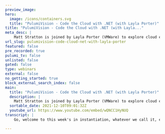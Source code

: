 ```yaml
---
preview_image:
hero:
  image: /icons/containers.svg
  title: "PulumiVision - Code the Cloud with .NET (with Layla Porter)"
title: "PulumiVision - Code the Cloud with .NET (with Layla..."
meta_desc: |
    Matt Stratton is joined by Layla Porter (VMWare) to explore cloud engineering using .NET!
url_slug: pulumivision-code-cloud-net-with-layla-porter
featured: false
pre_recorded: true
pulumi_tv: false
unlisted: false
gated: false
type: webinars
external: false
no_getting_started: true
block_external_search_index: false
main:
  title: "PulumiVision - Code the Cloud with .NET (with Layla Porter)"
  description: |
    Matt Stratton is joined by Layla Porter (VMWare) to explore cloud engineering using .NET!
  sortable_date: 2021-12-10T09:01:32Z
  youtube_url: https://www.youtube.com/embed/wQNCC1HyNUQ
transcript: |
    Go, welcome to this week's in instantiation, whatever we call it, episode, episode, that's probably a good word of Pulumi vision. And that's what I've decided. We're calling this. It's, I, we've been going back and forth, uh, trying to figure out what I wanted to call this, this weekly show. I was calling it Pulumi Pu TV for a while. Um, we did some polls and I ignored all of them and I've started to, in some of my like graphics, just put the word Pulumi vision. So that just sort of defaulted to that. So that's what we're gonna be for a while. Um, my, uh, joining me today is, uh, layla from, uh VM Ware and dot net, uh, expert of which I am not either of those things dot net or an expert. Uh, and we're gonna just sort of have a little bit of fun. We're gonna do some, some, uh Pulumi with dot net, which, uh, if you've been tuning into my stream, that'll be new. We've been usually using typescript and a lot of the stuff I've been doing. We've been doing Python. We haven't done a lot with dot net. So I'm excited to do that. Uh We have uh hey, Napalm 6 84 joining us. Thank you. And again, if you're coming in on Twitch, please subscribe. We really want to push uh people to, to follow us. Sorry, not subscribe, but Layla was explaining the difference to me earlier. I I'd even know better. Uh follow us, uh follow us on Twitch because uh the more followers we have on Twitch, the easier it is for me to justify that we just do this on Twitch instead of all over the place. That's a different thing. We'll have a stream talk, we'll have a meta stream uh another time. Um So cool. So, Leila, you wanna uh before we kind of jump into this, maybe kind of tell people a little bit about your background, obviously, I know, you know, dot net really well. But Infra Code Azure cloud, like where's, where's your jam? Yeah, I um I'm very familiar with Azure. Um I've been using Azure mm since about 2014. Um So I've seen a lot of changes through that. The portal changing and every time the portal changes, I'm like, no, I can't find anything against. I've, I've been through lots of iterations of that. Um I've tried other cloud providers and I'm, I'm, I get very close to table flipping so I always just end up going back to Azure. I, I guess it's the familiarity of what, you know, and it's hard to go. Well, why am I going to bang my head against the wall doing this thing when I can just do it with the tool? I know. And it's hard to push yourself out of that comfort zone and get past that. So, yeah, I mean, I'm a self taught developer. Um Well, I've had lots of people teach me but I have no formal education, I guess. And not even a boot camp for like so many people. There, there were boot camps around when I decided to switch career and become a developer. Um And uh yeah, so kind of scrounge knowledge of everybody and anybody. Mattie, you, you're muted, you, you, you're quiet. I am OK. I'm, I'm super pro with this. I have so much as we've learned. I was, I was just uh I was just going to send a little tweet to kind of get people in here but we'll get, we'll get going. Uh You could do that. I, I just, I took a screenshot to do that. Go on, go on. I'll do a little uh I'll do a chair party. I'm well known for my chair parties. Well, I think I'm well known for my chair parties. You send a tweet and I'll do the chair party. Um I'm useless at Dev ops as we. Um I've, I, I talked to lots of people and anything I've done with C I CD is uh red and angry. Um And I accuse people of saying. Um What count going down Napalm. Yeah, thanks. No. Palm What with my chef? I'm not singing yet. That's the thing that makes people really leave the, the stream and their ears bleed. We did. Yeah, we had the, on Tuesday there was no singing even though it was my birthday. So that was fine. We had a lot of like in chat celebrating. Yes, there was, there was cake. It wasn't. We have to wait a whole year. Yeah. Yeah. And I'm, I'm I want to do in person cake. I I love cake. Um and it's always cake for me. There's always this cake versus pie thing and it, it pie to me is like steak kidney. That, that's the thing, I guess when you, what do you think of when you think of pie? Oh, I think of, I actually, I think of one very specific pie, which is strawberry rhubarb pie. And that's my traditional birthday dessert much. So the chagrin of my younger sisters when I was growing up is that they wanted there to be cake and I wanted strawberry rhubarb pie and actually I especially appreciate this year for my birthday. My, my kids, they know the story and they had had their mom and had, you know, my ex, they said we want to get daddy a celebrity rhubarb pie. And so she went to Baker Square and got one for them to bring over and we had that together and it was as was tradition. Um Awesome. Yeah. So one of the things I think actually this uh it's, it's 22. So like my Azure background is right around the same time. It was about uh 2013. 2014 is the first time I really started getting, getting involved in Azure and have again uh lots of, lots of things have shifted and uh sort of the re restructuring uh stuff. But one of the things that's pretty cool, I think with Pulumi in this particular case where we're talking, right? Like uh is in, in a scenario where you're like, OK, I know my programming language really well, this is where I feel comfortable, right? And maybe, I don't know, like, you know, Leila, you've used Azure for a long time, but maybe you don't, right? Maybe Azure is maybe the, maybe that particular cloud is new to you and you're like, OK, so I need to learn that so I can get my stuff going. It's kind of cool to only have to learn one thing at least, right? And so what we're gonna do here is kind of go through our, our getting started uh with Azure using, using Pulumi and if this is is new and you know, folks watching might know and, and, or know or already not, but Leila, if we think about this uh Infra Code stuff like this been around for a long time, we've gone through lots of different types of iterations. There's things like Terraform, we had answerable or I shouldn't say had answerable still exist. You know, there's chef, there's puppet CF and all this stuff and one of the things we can do with Pulumi, um So when we write a Pulumi program, which is the thing that's gonna say, this is the infrastructure I want, like I alluded to, we can write that in a real programming language. That could be uh hey, you know, Bash is a programming language. I'll tell you, you know, I'm not gonna argue. That's, that's, that's true. So it's, it's OK. Uh Pulumi doesn't have bash as a language run time, but you can write it in javascript. You could do Python go or, or again at dot net, you know, specifically right now C# but you could do it in another dot other framework languages too. And that gives us a couple of things that I think are interesting. Uh One is again, much easier, like we're gonna be able to sit here and get this, get this thing going and you're like, you already know dot net, you know how to write a plumy program. But also it's a real programming language that has things like conditionals and loops, what an idea, right? We can component things, right? We can bring in other packages, you know, so like I can, and we're not gonna get into that level of stuff, but like maybe I have a way that we want to get a container registry working within our Azure implementation. And I know what the good practice is of that. But Leila just wants to use the couple parts of that, that, that matter to her. So I can create a package, I can create an implementation and that's where that goes. But we're gonna start with some, some kind of straightforward stuff and see how this is uh see where we'll go. So a couple of things we've already done just for the interest of time, uh and Layla will, we'll pop your screen up in just a second. So Layla already has Pulumi installed on her machine. Um It's pretty easy to install. It's just not that exciting to watch. And uh but other than that, we haven't really done anything. We've also just made sure that uh Layla's machine is, is already connected to her Azure subscription so that, you know, we don't have to show that. Hey, block an D. Um He said that, yes, exactly. We want to avoid that. So we're sitting, we're gonna kind of start uh here. And one of the first things we need to do is um we're gonna create a new project for and we're gonna call it, you know. So we, we uh basically a Pulumi project is just a folder with a bunch of stuff in it. So first we have to create the folder and you can call this whatever you want. Uh This is gonna be like with the solution, is this gonna happen? This is exactly the name of your project is gonna be called this by default. So if you call it quick start or what not. Yes, I think I've seen that Azure Mask uh extension. Uh Every time I do something with uh the Microsoft folks on like DeVos lab or whatever, they're always like, make sure you do this thing. Uh We didn't want you to, we, we, we, we skipped that so that Layla doesn't do herself. And also just because it's not that interesting to watch as her log in through the portal, right? Um OK. So I would say, yeah, make a, make a directory called Quick start or, or if you want, if you want to go in a Pulumi. Yeah, that's um yeah, you see my uh and, and, and feel nibble and blocking. HD all know that I'm the queen of Docs. Um So that's why they're all laughing at me because they know that I'm very good at um at Doxing myself. Um So uh yeah, I even have a command which is exclamation docs which um brings me back out of my screen to my full thing in my virtual studio and has sirens going off and everything. So, um yeah, I have in my, yeah, my O BS set up for when I was doing my life coding at the beginning of my Pulumi journey. I had the, had gotten that from someone else. I'm trying to, I'm misremembering and I'll remember later whose streaming setup I saw. But yeah, to have like a scene that I had right in my stream deck to just push, that just was like boom, secret, like block everything. Um OK. So we've got our new directory. OK. Uh Go ahead and create. Are you in that directory now? OK. So, uh we can very easily um write all this stuff by hand, but we have a generator that will get us the beginnings of what we need. So we're gonna use the Pulumi the Pulumi command. So you're gonna type in Pulumi new and we're gonna, in this case now, before you go any further, you could do just this, but that's gonna give you a very, it doesn't know what language doesn't know any stuff. There's several different, more than several different generators we could use to this point. Uh In this case, we're gonna use the Azure C# generator, which is gonna be set up for Azure with C# as a runtime. So do Azure dash C#, you could do just C# and that would be a generic one. This is gonna load the uh packages that we need for Azure as well and go ahead and uh hit that. Oh, a great question in the chat. Go ahead and hit enter and we'll sort of watch what's happening. OK? So you're gonna need to log into our back end now. Um, this is probably a great place to, uh, well, yeah, we'll do that real quick, uh, while, while you're going to that. Um, but, um, I'm gonna talk real quick about the back end, so Pulumi has to have a place to store your state because Pulumi is gonna run. Um, this is, oh, you're setting up, your Pulumi can see I was gonna show this but that's ok. It's not that. Yeah. Oh, I guess we can, we can, we can just one second. Let me, um, I did in this one. let me close all these. This is from earlier. Yes. Ok. Once I'm in. Ok. And I'll authorize that. I think it's just gonna kick you back. So what, what happened, the important part of what was just happening there is you can, when you sign up for your Pulumi account, you can use user name password, you can use lots of different oats, get lab github, et cetera, et cetera. And what was just happening there was, um, logging. Then the reason you need that and you don't actually need to use the Pulumi Service, but we need some place to store the state, which is saying, so when you run a Pulumi program, so it knows what state are your resources in. So it, no, it does have to do anything. One of the back ends you can use is our service, which is easy because then you don't have to manage it. You can do self managed backends if you want to put it in blob storage and S3, anything like that, that's out of, out of our scope here. Um So, ok. Uh You should probably not have to go, go back to your uh command line for a second. Ok. So, um ok, so if you wanted to, uh if you hit enter here, this should, yeah, that'll give you, bro. And then if you can go back and log in the way you had logged in which I think is fine. Um Yeah, like that. And then we go here. Well, but i it, it's, it's passing off to your Yeah, it go back to the command line. It's gonna, oh Because it's a browser, I can do it in that browser that just didn't normally. Yeah. The other thing you could do is you could, you could go generate, create a token and paste it in. Um You're gonna probably have to control C here. Um Because now you're now that all right, come on, you could just run it again. It didn't do anything yet. So let's go, I'll sign in. Come on, there we go. All right, I'll do it from here. We can come in here. Um And then I'm hiding, I'm hiding on the screen right now and I'm fucking HD, I'm gonna answer your question about API support in just a second because that's a really good one. And I have really good news. Uh Cool. Ok. Well, while, while you're so, uh, so the question, uh came up like it says, does Pulumi automatically gain new API support as it's added to Azure? Uh So it does, it, it does require new versions, but it's whatever the latest version. So our, when we have a couple of different kinds of providers in Pulumi, when you talk about a native provider, the native providers which exist for Azure and Cobert and now for aws. Uh and also there's a GCP preview one. The Azure one is really mature. Um It's built from the API spec nightly. So as soon as there's a new feature in the API within 24 hours that's built and it's in Pulumi in the, in, in a, in, in the resource. Ok. So you were able to go ahead, ok? Go back to your command line and OK. So now it's gonna default to name the project after the directory we're in, which is totally fine. You can just hit enter here if you want to give it a description. Usually this is just for your own reference, so you just can enter through this. And then finally, it's gonna talk about needing a stack. Now, a stack is an instance of your Pulumi program and oftentimes they relate to maybe different environments. So the program may have different configurations you have to have one to get started. The, the default first stack is DEV, so you can just hit, enter through this be like production could be pro um, ok. And then, because it's, as your native, you have to pick a which location, whichever one you want is fine, West US is probably fine for our purposes. I mean, you, you know, or UK South. Yep. And so now you'll see it's going ahead and it's, um, determining all the dependencies that are gonna be needed to get in that um as your native provider that just happened. And so if you take a look, we'll see that it installed those plugins and installed those providers, all the depths are there. So if we want to open this up now, and hey, Adam, Old Red Hat pal, uh if you wanna open this up in uh visual studio or we want to take a look at the files, but we're gonna, yeah, pull it into vs individual studio in just a second here, but we can see all the things that it created. So it's already built it because you've got the bin and the, and I see we got my stack. All right, let's open this. Um What um what version of dot net did this build it in? Uh Well, it's, uh, I believe that would be uh we, we require the 3.1 SDK or later. So it's gonna, I guess gonna be whatever your default would be from the dot net command. I'm gonna have to just like, change my screen here. Oh my God. I've just ruined it all. 000. Yeah. To stretch it. Yeah. Ok. Right. I'm gonna just, right, I'll sort this out. It's just full screening. There we go. Ok. Um, already, so I didn't need to say that's ok. There's another update. Yeah. Ok. Fine. Ok. So if you have a look at these files that it generated, um, so there's Pulumi dot Yaml is, which I know, I know uh we're using profanity by using the Y word here. But if we take a look at what Pulumi dot Yaml contains, that's really just sort of defining our project, which is not a whole lot of interesting things in it, but those are those, those bits, but it tells us the run time, the name we had given it. Now, if you look at the DEV dot Yaml, that's the specific configuration for this stack. So we can um and in this case, the only config value that we, that exists is just what's the Azure the location for that. So you can see like if we had a different stack, maybe we would want that to provision into a different location. There's lots of more configuration that we might want to use. But that's that, that DEV dot The stack, Yamal is sort of what's uh the configuration that might be specific to the stack. And then program dot CS is the, you know, if we take a look at that. It's a very simple entry point um which isn't doing a whole lot of super exciting things yet. And, but then if we look at my stack, that's our actual uh Pulumi program that's defining our resources and what um Pulumi is done by because we use that scaffolding. It's like these are some normal things you might want to start with and you'll find as you use Pulumi, you're, you're less likely to use the, the Azure. What? Because you're like, OK, I'm gonna want to do something specific. The language generator part, the language uh template um is, is, is more where that will, will, will come in a bit. Now, if we take a look at how this is working. So a couple of things. So if you kind of look at the top, we'll see the um all the, the, the resources, all the providers, all the, the things that Pulumi is gonna use. And because they're there, we're gonna get all this stuff for free in our ID E as well because it's gonna know what to do with Pulumi things. And it's creating this my stack which is subclass off of a stack. It's an instance of things. And the first thing we wanna do is we need because it's a, we need a resource group where things are gonna happen. And so all we do there is we just say it's a, it's a new resource group you can call it whatever you want. Now, one thing that's gonna happen, you'll see Pulumi has by default uh an auto naming feature. So we're saying name that resource group, Pulumi quick start. But you will see that when we create it, it's gonna in Azure, that resource group is gonna actually be called Pulumi quick start dash. And there's an identifier and the reason for that is to avoid collisions. So, you know, so if you already have it now, you can override that because there are times when you say no, I want it to be called exactly that. But most of the time this stuff is fairly, um you know, immutable, right? It's sort of like it's not that it's throw away, but you don't actually need to know its name. And part of why that's also powerful is because what we created here was an object. We can refer to its name programmatically. We don't actually have to know its name, you know, you might want to look at it. Yeah. Yeah, exactly. And so the next thing we're gonna do is, you know, we want, we're gonna just do, we need a storage account where we're gonna put this stuff and the same thing, it's um uh we're, we're, we're able to sit down there and say it's a new storage account and pretty straightforward pieces and parts. This is um where, where, where these pieces are gonna go. And then finally, we need to have the primary key of that storage account. Um Because that's uh that's giving us that primary, it's, it's exporting it now. Why it's gonna export? That is we with Pulumi, we have this nature of inputs and outputs. OK? So stack input, stack output. So um an output is something that either I can get, you'll be able to get from the command line, which we'll, we'll see later, but you can also pass it around. So you might have a plumy program that in this case, maybe it generates this storage account and you might even have another program that says I need to go to that stack that's associated and find out which one I'm gonna use. So that's um this is basically gonna create an Azure resource group and the storage account and then it's gonna export the storage accounts, primary key, which is what that uh that um that one is under the, under the output and excuse me. Um And then, so if we wanted to do this here, we're gonna just go ahead and we'll, we'll, we'll add some, some uh some new code in a minute, but just to sort of see what's gonna happen. So I do have a question then with a quick look at this, it's gone to dot net um called 3.1. Um So in this, was there a way that we could have specified that this is gonna be dot net six. For example, is there like a way to specify the, the version uh when we create a new application, that's a really good question. Um I don't have the answer but I feel like I need to get it because um the version though, where the, where that came from was from the template. Remember when you did that quick start or did the, the, you know Azure C#, that's where that all got defined. So um so maybe that you don't have an updated template as yet. Uh uh Yeah, it could be. And I think that's, that's a, that's a really good uh I'm gonna take a quick look and see there's a um where the OK. So the as a OK, this is why it says as a version one point, Pulumi is Pulumi runs on dot net core 3.1. So that's the, the, the, the default to that and, and I think that's what's supported but if you have obvious. 00 yeah, and Napalm says, yep, there is a o that's not what I meant to do. Um That, that, no, no, no, that was me, that was me in where I'm trying to like um the re stream thing doesn't let me click on things. I wanted to go to that pull request, but it looks like there is APR um or an issue rather related to, to the dot net versions. Um Let's take a look here because now I'm curious, one of the things I was, was telling Laila earlier before we started, is that maybe my little New Year's resolution or thing I'm gonna start working on in the New Year is I was gonna say leveling up my C# but I'm, it's not even level, it's been a decade, I would say at this point, probably since I've written C# not in anger but just at much at all. So, uh but we, we definitely could use some people on my specific team on our DEV team who can, can, can speak of this. OK there. Yeah. So dot net looks like the issue for uh yeah, this is, this is our tracking issue for uh dot net six and it's just uh um in progress. So we're getting there. That's the short answer. Cool. All right. So if you go now back to your command line, um this is why like I know, I know you all use like real I DS and I use visual studio code. So I just pop a terminal right inside it. But you know, whatever you wanna do to be able to see because this is where we're gonna run it. So if you run the command Pulumi space up, so this is going to evaluate the program, it's gonna figure out what does it need to do and if you were to, we don't need to do. But if, if you were to click on that link that would show you everything we're seeing in the console, you would see that on the website. So if you know that's where you can see. So if you kind of scroll up just a second, we'll say it's saying, oh, right underneath there it's telling us what it's gonna need to do. So it's saying, ok, I need to and, and I think you're missing a little bit on the right one second. I can see Matt a little bit then like that. Yeah. Oh OK. Well, it's OK. You can, you should see the plan. OK? The, the, the, the, the point of what's happening here is it's saying what does it have to do? It says it has to create three resources. It has to create the stack because we've never actually created the stack itself inside your, your uh your account. Uh It needs to create that resource group and it needs to create the storage account. And if you were to look at your choices from your uh prompt, you can either say yes or no. But also if you were to go to details and pick details, hit, enter, this is going to actually show you exactly what it's gonna do, right? So all the things. So if you wanted to dig in and say like, OK, it's gonna create all this stuff. So if this is of interest to you for all the nitty gritty of behind the scenes of what's gonna happen. Uh And in this case, we're just gonna go ahead and say yes, let's go ahead and fire this up, right. It's gonna go ahead and now it's actually running the Pulumi program. The other thing that, that, that preview does, which you can also get if you do Pulumi Pre what nobody does because you can just plu me up and say no is, that's also where it generally is gonna find out if you've got some problems in your code because it has to actually evaluate the program. Um The um And then uh so once that is, where are we at, I think there's OK. Oh Create Perfect. OK. So when you can see that it outputted something called primary storage key, now, what's interesting there, you see the value it says is secret. So uh when outputs are, so if you go back to your program, yeah. And we look at where we exported the um do you see where it says output on line 27? It says output create secret. Yes. So since it made that a secret, that's saying when it's stored in your Pulumi setup, it's never gonna reveal that. And it's also gonna be, it's also encrypted at rest, but mostly you'll never see it in updates and logs and things like that. And you have to be, you have to explicitly say show secret um when, when we go ahead and, and, and run them. Uh So if you were to sit there and say if we want to see what that key is. Um, which we probably don't want to actually show because everyone else is gonna see it. But you would uh um, I'm just gonna have you not, not type, enter when you run this in your command line. Ok. I'll tell you what to type, but I can already tell you, um, I've just open up my group and I can already see it that it's there, it's done it. I mean, that's so cool. I mean, the up the upshot is we're, we're gonna do, we're gonna blow this away like in, within the next 20 minutes. So even if somebody like does grab your store that, that, that uh primary key on the, on the essay on the storage account, it's not gonna do them very good. But um we're gonna do something similar with this uh in, in our next, next set up. So we've got a storage account now, we're gonna do a thing that nobody does. But hey, we're gonna feel like real web developers and we're gonna host a static website sitting in blob store in, in, in that storage account. We're gonna throw an HTML file in there because that's the thing we all do all the time. Um You know, actually you do, it's just not the way exactly that we're gonna do it. So, oh um So what we want to do there is uh why did that just do? OK. Got it. OK. So back in your project director, the directory that we're in uh back, you're gonna create a new file just to create an index dot html just in the root, just in the root. It's just a file. We're just gonna, we're just gonna snap it as a file. Um Again, not necessarily a pattern. We would do all the time, but it's, it's uncommon of course that you would be storing your html content with your Pulumi program. But this is getting us where we want to get to. OK? Cool. And you know, html up, give it a title like hello Pulumi, you know, AROS static sites. So there's actually some interesting stuff we could do with that. I've written some example code not in C# yet, but then some of the, some of the other stuff I've done other languages with, with Aros static sites and stuff with uh Pulumi. It's kind of fun. Well, I guess what we could do is with uh Blazer. Uh It's like the latest um static site thing. Uh So I wonder if we can do that. That could be fun. Got it. OK. So cool. So we have our HTML. We're just gonna use this file later is what's gonna basically happen. But now we need to uh do a couple things on our um back in our main Pulumi program in our snack. So right after we create the storage account. So let's see. Where are we doing that? That's uh Yep. So that, so right after that one, you can do it before we export the primary key. We're gonna, we need to enable static website support. So you're gonna do VR and the, the way that, and this is, this will be a good test for all of our type of head stuff. So the same way that if you kind of see and we'll call it say static website, you know, sort of the same way that storage account is above and it's gonna be a new storage account, static website, but which you can see, we can't see as well. But right, and then um in the parameters, the first one is gonna be the string, which is this, its name, call it static website, you know, again, it's gonna, it's just sort of the resource name and now, then you're gonna do a comma and you're gonna do a new static website. AGS. Yep. And then that's inside Curley's. And then the first one is account name and it should start typing ahead. Yep. Yep. You got account name and that's gonna be storage account dot name. No, no, no, no. Yeah. It's where we're getting the name from the storage account. Yeah. And then, and then the next one is the resource group name and I can get. Yeah. Yep. Yep. Looks like you're uh yep. It was already, I thought it was even prompting you for, I was seeing Yep dot Name and then, yep. And then the last one is gonna be the index document. Uh OK. And then that's a string that's just index dot html. So these are just when you are enabling static website support on uh on a uh storage account in Azure, these are the things you'd have to tell it, you'd have to say like this is where this goes and that they're telling it what index that it should be. Default dot HTM default dot A sp if you're old school like me, uh um, although I guess index dot html is probably the most old, oldest of schools. Um ok. And then let's see in your curly do that. Ok. So this, now we want to use all these resources and we're gonna add a local file asset and we're gonna upload that index on HTML into the storage container. So after, so now you're gonna sit and you're gonna do, um you're gonna create another, do another uh VR and you're gonna do index on underscore html is just what we're gonna call this uh this underscore underscore Yeah. Or I'm sorry. Capital Yes. Camel case it, we're doing this right. Well, or maybe index Yeah. Index. Yeah, you see, you've blown me out like I, I didn't even know what it's just referencing. It's, it's just gonna be the file object that we're doing here. It's, you know, what did you want to call this call it? Index html. Like is one word. It's a, it's a, it's a, it's a goofy. Uh, yeah. And this is a new blob is what we're doing here. So you'll do a new blob and then the parameters on this. Yeah, print it. And then the first one is index is in, is a string of just index dot html because it's the file that we're talking about and it's, that's its name and then you're gonna do a common, you're gonna do a uh new Blob Ags just like we had the Yep. Yep. And then these are, yep, you can see the first one there. It's already prompting you. Probably, it's a resource group. Yep. So we'll go ahead and give it the. Yeah, and the next one is the account name. So that's again that this is gonna be very similar to the one we did before storage account name. Is that right? Yes, it is. Yeah, that's the storage account, the name of the storage account. And then we're gonna do now the next one is container name and this is that static website thing we created before. So this is gonna be static website dot container name. If you get that, that, that thing, we create it. Yep. And then dot container name. Yep. And then the source. So you'll do source equals and it's a new file asset and uh in, oh no, that's just, it's just gonna be in, it's just 11 argument and it's just uh in RENZ thering index dot html. And then the final thing is we just have to set the content type. So there's, there's one more parameter, one more argument rather which is content type that in there. Yep. Yep. Yep. Or no, not in the file asset after the file asset. It's still part of the blob bar. It's a block. One of the BLOB bar is content type and that's just a string, text slash html. Now, the last thing we want to do is just the same way we were able to export that primary key. We might wanna kick out the uh that storage container that we created. It's URL so we can get to it really easy, right. So where you saw, you know, if so after they export the primary key, you will say um you're gonna do with this and it's gonna be static end point. Uh You can do it. Yep. Yep. Right. Yep. Right. There is good. Um Is that in the same? Yep. Yep. That's perfect. Yep. So just do this uh do static endpoint. Yep. Yeah, you're gonna, you're creating a new, yeah, it's, yeah. So it's just, yeah, it's, it's not gonna type ahead that, all right. OK. But it looks just like the, the, the same casing that primary storage key is just do that with static endpoint. And then that is a, you'll do equals that's a storage account. Uh Well, no, uh lower case store. It's the it's the resource. It's the, it's, it's a yes um dot Primary end points should come up for you dot Apply. And then in per this is uh so an apply is basically sort of almost like a transform. So it's gonna be inside those pres you're gonna do primary endpoints, lower case P and then yeah, capital E at primary end points. OK? And then do like a hash rocket arrow guys. Uh And then this is a ruby coming out of me, right? Primary end points dot web. And that should be inside that par. It should have the semicolon at the end of all of that, right? What does it not like about static? Um Yeah, this is what I was gonna ask you. So this oh there's one more. Oh Because we have to do something with it. OK? Go down where the outputs where the output is. Uh You see how there's that public output, you need to do the exact same thing as that. Um But um yeah, but then put the, yeah, I'm with you. Yeah, I I was kind of like, I don't like this and we probably don't need this. I believe you. That's old school. Um Because that's why I was like when you were saying this and I was like looking for intelligence. I'm like, but where is he getting this from? That's fair. That's fair. Uh I'm looking at some of the comments now here. Yeah. Um Yeah, I feel is a troll and needs to get back onto that bridge. It's engagement. Yes, people. So now we've got our, so we got that saved off, right. And let's go back to our uh terminal. You wanna do that again? Yeah. Do Pulumi up again. So what's gonna happen here? Yeah, you already refactoring. That's what, hey, I'm, I'm taking notes here. I may have to go do some uh some cleanup in our getting started here. Uh Mika is gonna be real mad. Um So we'll see a couple of things changed. So if we scroll up just a little bit, uh see what we can see. Yeah, it's saying that's a new thing. There's a new output and it said there are two things to create. Um and three things were unchanged. So it, it doesn't, it says, you know, again, it didn't have to change our storage account. It didn't have to change our resource group, but it's like, ok, there's a new thing. So it's gonna do those two new things. So if we go ahead and uh say sure, knock it out, let's, let's run that thing. Let's see what's up and then is this gonna be a, if you, you could go to that? Like if you wanted to, that'll show you the same thing we're seeing here. OK? That's for this. Yeah, that's right. And I'll show you how we're gonna get that output in just one second. Well, you could have stolen it from there but there's a, there's an even slicker way to do it because what if you needed to get it later? And you were not in the, the, the preview anymore? Right? And I don't know what I'd do. I'd have, well, I'm gonna show you what we're doing. Um Cool. OK. So now, so go ahead and just type in curl space and then just do uh dollars. We're gonna interpolation, do uh shell interpolation. So just do. Yeah. And then in Pulumi stack or no. Yeah. And Pulumi space stack space output and then space and then capital static end point. You know the name of that, the name of that output, right? Static end point. Yeah. Oh No, no, no, no. I know, I know, I know, I know. I know I didn't wanna do that. I was um it was in my clipboard and because I thought I had the other one I have it. Let me go. OK. And go ahead and fire that up. All right. Go. Why? Why does that? I don't need to know about the weather right now. 00 OK. Well, this is a curl problem but, but it would have worked. You could also do what you could do I explorer. Is that the command line for browser? What's the, what's the latest command line for the browser? Just open? Just open? Can you do that? I don't know, say open what just open. Oh, well, no, no, no, no. I mean, oh, that's not. So this is, again, we're talking old school. What did I say? If I wanted to launch the browser on a windows machine from, from the command line, it's I explore but I'm betting there's a command and there's gotta be, well, this I explore work. What happens if you? No, not explore. Just explore. Oh, start. Ok. I, I trust you, Adam. So do start. OK? But don't no, no command c or control C. Jeez, what am I on? OK. Do but now we know the right thing. Yeah, perfect. Uh Oh That'll open an explorer window. What'll open like a an edge window? There's gotta be a way to do it. I don't know. Try edge does is edge work in your path. What, what does that do? Uh Nope. Yeah, I know I explore was explore. That was my point. Adam is that it was old school. Um Jeez, this is so for the record, if you're, if you're, if you're playing along at home, this is not by any means, any kind of uh like os Holy War. But just so you know, a fun fact because I didn't actually know this till a while ago. If you type in, in a Mac and I said if you type in open space and then the URL it will open safari. So try start and then, but don't just type, don't, don't just hit it now go to that string interpolation again with the dollar. Yeah. Yeah. Let's pass the URL to start. Oh, wait. Ok. Yeah. Yeah. Replace curl with start. Let's see if Adam is right. What's up? Come on then is that, should I press play? Why did we create a U I? Yeah, let's see what happens. Um oh Hey, there we go. So that worked later. My hero. So that kind of got us uh where, where we were gonna go there and then if we wanted to, if you want to go back to your code a little bit, we can see if there's a couple if there's anything we wanted to. Um So actually this is fine. Go back to your index dot html document and uh just change something in here like yeah, I could say hello, just Yeah, hello Twitch, right? Perfect. Save that and then go do a plu me up again and I could have typed it quicker than I could press it. But you know, it's like you're invested in the up scroll, right? Yeah. Um says it loves that. The red hat guy is the one who remembers the Microsoft commands from 20 years ago. Um So you can see it had to replace. So it's saying it's seeing there's a difference in that index file which you could uh you could say no if you want, we don't actually have to run it. We can, it's up to you if you wanna run it? I'm in it, I'm here. Um And then once it's done, I'm gonna do this, this stuff. We know what to do. Yeah. A Bob, whatever that is. Hey, hey, how do I, how do I open a browser inside of openshift? We're gonna, what's the command line for that one? So see what that does. Yeah. So there's a couple of different things. Um Because maybe you've already got stuff in r maybe you have terraform, you've written, we have a whole bunch of different converters that will, you know, again, like any other automated thing like that, you're gonna, it's not gonna do everything for you just, we just lost Adam. Um It's not gonna, it's not gonna get you everywhere but it's a great start, you know, kind of we'll get there. You're gonna definitely have to do a little tweaking to make sure that it's exactly what you're expecting. Um Yeah, I'd be interested to see what army Pulumi does with compiled Bicep. I need to do some, some playing with, with Bicep myself as the config uh that I should say config management nerd. We don't talk about config management anymore. We just uh um oh, it's funny. So stable says uh ask me about, about calm apartments and mts. So the reason that message is funny to me is because the last time as I told the, like when I were on her stream, the last time I worked with dot net was when I was running tech ops for apartments dot com. And MTs is, are my initials. So that, that all just jumped out at my, like all the wrong reasons. Those, those letters together. Um, cool. So, what we can do, I guess the, the last way we'd sort of wrap this up is, uh, we might want to get rid of the things that we have created and that's, uh, pretty, pretty easy to do that. And all you need to do is just type in Pulumi destroy. Oh OK. I was like, is it gonna be Pulumi down? No, no. It says Pulumi destroy. Uh I, I have been known to in my um in my uh in my shell to alias Pulumi YOLO to uh to Pulumi up dash Y which is where it won't do the preview. So it's gonna tell you what it's gonna get rid of and which is everything that's what we would expect. All right, and I'm gonna, now what it's not gonna do, notice it's not gonna get rid of your stack, which is just Pulumi understanding of that. There is such a thing that exists and that's by design because you might want to destroy the cloud resources, but bring them back up again right within your, a new instance of them. You have to be pretty clear that you want to get rid of the stack, which is the next thing that we're gonna do. Uh clean up after ourselves. Now, I'm just thinking if I click on the Pulumi quick start, it says resource not found. So that in my Yes, yes, it went, it got rid of all those things. Um But like it says the resources were deleted, but the history and configuration are still maintained. So if you go back to your browser, if we go back to Pulumi, uh if you, I think you just go to app dot Pulumi dot com, we'll get us what we want to see. I just want to kind of show people what, where the destroying the storage account is a little bit scary. Well, as long as you don't really care what's in it, it's totally fine. Um So go to projects. Yeah. OK. So there is that Pulumi project um that we had created. So if you were to click on the DEV on that stack and look at it, you can see the last thing that happened was destroyed. But if you go to activity, oh, activity. Yeah, we can see all those times you did a Pulumi run what happened and if you were to dig into it, you can see a lot of details we can see. OK, this is what it did, this is what it changed. You have all this history um of the things that, that, that it, that it was able to do and a lot of this is just gonna look like what we were seeing in the land line. Um, but this is then giving us that ability if we're working on a team or we just sort of want to see the thing that we, that we had done before. Um, and that said just from a, uh, yeah, 11 petabyte bucket when working with Aws, that would be the discussion if you lose it. Yes, that is why you don't Pulumi YOLO like I do. You always let it tell you what it's gonna do before you do it because then that's on, that's on you. We try not to give you a, a uh, a foot gun but you know, sometimes I'm sorry, you're gonna, you know, you do. So if we go back to our command line now, yeah. And then the last thing you're gonna wanna do is probably just get rid of the stack because you don't need it anymore in this particular case. So if you just do Pulumi space stack, space RM for remove, right? We're just gonna remove the stack. Oh, no, no, no, no, no, no. Just, just RM. Yeah. Oh no, no, no. There you go. Yeah, I'm great. It's great to type what everyone's watching, right? And it's like, are you sure, are you sure we are sure. So type in Dev and it's gone. So it's like we did nothing. So if I now come into here and I refresh this shit, it will be like, oh I don't actually Yeah, you're going to 404 now because the blue is like, you just rewrote history there. Yeah, I love all your rainbows and, and sort of like your clouds of rain. I love it. I love it. Sorry, I just had to tell you that it's very attractive to me. Rain clouds. I'm into it, I'm into it. It's good. Uh, so, yeah, so that kind of got us through where that went And this was, this was um clearly kind of a very simple implementation, right? Yours, we created a bucket but we can do and pretty much any resource you could think of that you might want to do in Azure. So if you're creating containers, container, you know, app plans, uh I've done workshops where we're doing things like that, you can get V MS going all sorts of different places. Um One of the things that's neat, maybe we'll, maybe it'd be fun to do something in the future is we also have something called the automation API. So you sat there and you were running at the command line, but you can actually put all the Pulumi stuff into your, into your application and it will run Pulumi inside of there. So one of the interesting places that we've seen people do that you might want to do is maybe you want to create a portal, right? Where people go in there, like I need to get a deployment going and I'm going through a web interface. And so like I've done AAA workshop before where we write like a Python Flask app, which is, you know, um but in that flash gap, you're doing a Cober Netti, use that app to go through this web portal to go and do a Cober Netti deployment. So that API thing is it's getting away from just running at a command line, but being able to embed it inside of your whole workflow and you can do, of course, all sorts of fun things with like github actions or where your bills go to that. So there's a lot of capability. Um Wanna take a quick. So I don't, I think we hit all the kind of questions that people had had. Um And all of the trolling got you. I brought my trolls with me, you know, just in case you didn't have any. Uh I, you know, I brought them with me. That's good. It's your entourage of trolls. I love you all my little trolls. Um So as we kind of wind up, are there any uh I know you, you, you did a stream, this is your second stream of the day. So there's not another stream today for you, right? Or did I get it? I hope not. There's day and because I haven't hit the monster today. Um You know, which is quite a rare thing for me. Um And uh you know, normally it's like monster, I'm like a walking advert for monster. I haven't had one today. I have had an awful lot of coffee and this one that I was brought, uh, just before we went live was a decaf. So, you know, it's ok. Um, but yeah, given the way you jumped when it was brought to you, it's probably good. It was decaf because, you know, you, my coffee came, like most people know that my coffee comes from that side and then it came from that side and, and whistled at me and I nearly fell off my rocking chair, you know, so it wasn't good. I, uh, I, I, not once they converted, I did have a couple of years when I had a pretty severe monster habit where I was buying it by the case and now I just buy Diet Coke by the case. There's three cases of Diet Coke sitting next to my desk right now. Well, I have, um, Pepsi Max. That's my thing. I buy that, um, in two little bottles in cases of eight and I stack them in my garage. Thank goodness for Costco. And I do buy cases of Monster Ultra. Uh, the white one and that was the same one. That's my favorite. I did get some monster mule. I have to get that from the supermarket and it's more expensive. I can't just buy it by the case from cost, but it's like, um, it's like a Moscow mule. So it's ginger beer and um lime without the vodka. Um And it's a, yeah. Yeah. So it, it's, but that one's really good as well and that one sugar free as us. I do like the monster meal and it comes in a black can with uh like rose gold lettering. So I'm like, I'm here for the look of it. I'm here for the taste of it. I'm here for the energy kick it gives me, you know, and I didn't have monster coffee feels navel. No, no, I just, this was a an espresso decaf so trying to wind down the full bed. Yeah, perfect. This is, this is perfect. Well, I think everybody who came and joined us on the stream today, go ahead and mash that like follow button, not the subscribe button. Unless you're watching it on youtube, then then you push all the buttons. Uh We'll be back. Uh Well, I will, Leila won't but we'll do another one. at the same time next week, I've got Dan Mayer from data dog is gonna be on and we're gonna be uh doing some uh Pulumi configuration of data dog uh with fun and we're gonna be doing that and go. So those of you who have tuned in the last couple of weeks and uh we're, we're upset that all I do is write typescript and wanted to see some Golay. We will be doing some go next week and we will see. Yeah. So tune in tune in next week. Uh, if, you know, if you don't already follow Leila on Twitter, you can follow me on Twitter at Matt Stratton and, uh, we will. So if you don't already follow me, follow you, that's true. Well, at least follow one of us. Yes. Yeah. Follow and just, just follow everybody. That's, that's just everybody should follow every, there's just, by the way, it's also inherently linguistically, that whole concept is just a really creepy choice of words. You know, I 1000 followers today that I'm following, like, I'm actually following 1000 people on Twitch or on, on Twitter. I'm like, like 1500 I sort of hover around there because that's manageable for me. Yeah. And I, I've used lists sometimes but I also, you know, it, it always just kind of, I don't, I don't have a strict place of it, you know. No, no. Um But yeah, and you're going to come on my stream, aren't you in the New Year? And I'm gonna brush you up on some dot net six skills munge it all together. I'm excited too. That's great. Um And because it's an absolute pleasure to stream with you, Matt. Thank you so good. Well, everybody have a great rest of your day, rest of your evening and we will see you on the internet.

---
```

